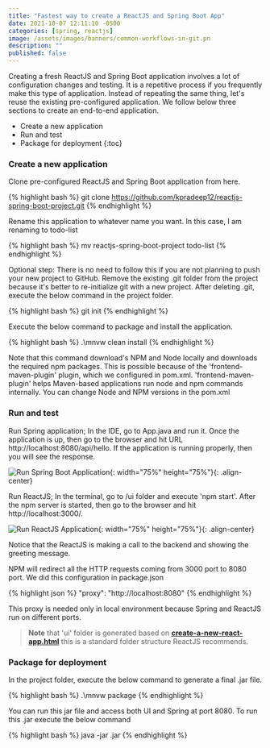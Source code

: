 ```yaml
---
title: "Fastest way to create a ReactJS and Spring Boot App"
date: 2021-10-07 12:11:10 -0500
categories: [spring, reactjs]
image: /assets/images/banners/common-workflows-in-git.pn
description: ""
published: false
---
```


Creating a fresh ReactJS and Spring Boot application involves a lot of configuration changes and testing. It is a repetitive process if you frequently make this type of application. Instead of repeating the same thing, let's reuse the existing pre-configured application. We follow below three sections to create an end-to-end application.

* Create a new application
* Run and test
* Package for deployment
{:toc}

### Create a new application
Clone pre-configured ReactJS and Spring Boot application from here.

{% highlight bash %}
git clone https://github.com/kpradeep12/reactjs-spring-boot-project.git
{% endhighlight %}

Rename this application to whatever name you want. In this case, I am renaming to todo-list

{% highlight bash %}
mv reactjs-spring-boot-project todo-list
{% endhighlight %}

Optional step: There is no need to follow this if you are not planning to push your new project to GitHub.
Remove the existing .git folder from the project because it's better to re-initialize git with a new project. After deleting .git, execute the below command in the project folder.

{% highlight bash %}
git init
{% endhighlight %}

Execute the below command to package and install the application.

{% highlight bash %}
.\mnvw clean install
{% endhighlight %}

Note that this command download's NPM and Node locally and downloads the required npm packages. This is possible because of the 'frontend-maven-plugin' plugin, which we configured in pom.xml. 'frontend-maven-plugin' helps Maven-based applications run node and npm commands internally. You can change Node and NPM versions in the pom.xml

### Run and test

Run Spring application; In the IDE, go to App.java and run it. Once the application is up, then go to the browser and hit URL http://localhost:8080/api/hello. If the application is running properly, then you will see the response.

![Run Spring Boot Application]({{site.baseurl}}/assets/images/posts/2021/10/spring-app-run.jpg){: width="75%" height="75%"}{: .align-center}

Run ReactJS; In the terminal, go to <project>/ui folder and execute 'npm start'. After the npm server is started, then go to the browser and hit http://localhost:3000/. 

![Run ReactJS Application]({{site.baseurl}}/assets/images/posts/2021/10/reactjs-app-run.jpg){: width="75%" height="75%"}{: .align-center}

Notice that the ReactJS is making a call to the backend and showing the greeting message.

NPM will redirect all the HTTP requests coming from 3000 port to 8080 port. We did this configuration in package.json

{% highlight json %}
"proxy": "http://localhost:8080"
{% endhighlight %}

This proxy is needed only in local environment because Spring and ReactJS run on different ports.

> **Note** that 'ui' folder is generated based on **[create-a-new-react-app.html](https://reactjs.org/docs/create-a-new-react-app.html)** this is a standard folder structure ReactJS recommends.

### Package for deployment

In the project folder, execute the below command to generate a final .jar file.

{% highlight bash %}
.\mnvw package
{% endhighlight %}

You can run this jar file and access both UI and Spring at port 8080. To run this .jar execute the below command

{% highlight bash %}
java -jar <file-name>.jar
{% endhighlight %}
